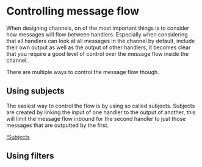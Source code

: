 # Controlling message flow

When designing channels, on of the most important things is to consider how messages will flow between handlers. Especially when considering that all handlers can look at all messages in the channel by default, include their own output as well as the output of other handlers, it becomes clear that you require a good level of control over the message flow inside the channel. 

There are multiple ways to control the message flow though.

## Using subjects

The easiest way to control the flow is by using so called subjects. Subjects are created by linking the input of one handler to the output of another, this will limit the message flow inbound for the second handler to just those messages that are outputted by the first.

[!Subjects](/documentation/images/architecture-channel.png)

## Using filters